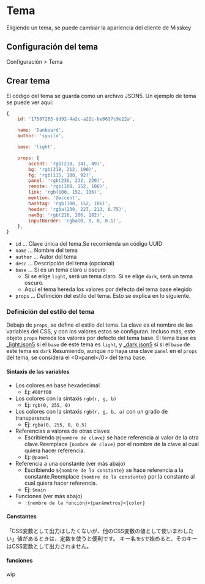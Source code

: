 # Tema

Eligiendo un tema, se puede cambiar la apariencia del cliente de Misskey

## Configuración del tema
Configuración > Tema

## Crear tema
El código del tema se guarda como un archivo JSON5. Un ejemplo de tema se puede ver aquí:
``` js
{
    id: '17587283-dd92-4a2c-a22c-be0637c9e22a',

    name: 'Danboard',
    author: 'syuilo',

    base: 'light',

    props: {
        accent: 'rgb(218, 141, 49)',
        bg: 'rgb(218, 212, 190)',
        fg: 'rgb(115, 108, 92)',
        panel: 'rgb(236, 232, 220)',
        renote: 'rgb(100, 152, 106)',
        link: 'rgb(100, 152, 106)',
        mention: '@accent',
        hashtag: 'rgb(100, 152, 106)',
        header: 'rgba(239, 227, 213, 0.75)',
        navBg: 'rgb(216, 206, 182)',
        inputBorder: 'rgba(0, 0, 0, 0.1)',
    },
}

```

* `id` ... Clave única del tema.Se recomienda un código UUID
* `name` ... Nombre del tema
* `author` ... Autor del tema
* `desc` ... Descripción del tema (opcional)
* `base` ... Si es un tema claro u oscuro
    * Si se elige `light`, será un tema claro. Si se elige `dark`, será un tema oscuro.
    * Aquí el tema hereda los valores por defecto del tema base elegido
* `props` ... Definición del estilo del tema. Esto se explica en lo siguiente.

### Definición del estilo del tema
Debajo de `props`, se define el estilo del tema. La clave es el nombre de las variables del CSS, y con los valores estos se configuran. Incluso más, este objeto `props` hereda los valores por defecto del tema base. El tema base es [_light.json5](https://github.com/misskey-dev/misskey/blob/develop/src/client/themes/_light.json5) si el `base` de este tema es `light`, y [_dark.json5](https://github.com/misskey-dev/misskey/blob/develop/src/client/themes/_dark.json5) si si el `base` de este tema es `dark` Resumiendo, aunque no haya una clave `panel` en el `props` del tema, se considera el <0>panel</0> del tema base.

#### Sintaxis de las variables
* Los colores en base hexadecimal
    * Ej: `#00ff00`
* Los colores con la sintaxis `rgb(r, g, b)`
    * Ej: `rgb(0, 255, 0)`
* Los colores con la sintaxis `rgb(r, g, b, a)` con un grado de transparencia
    * Ej: `rgba(0, 255, 0, 0.5)`
* Referencias a valores de otras claves
    * Escribiendo `@{nombre de clave}` se hace referencia al valor de la otra clave.Reemplace `{nombre de clave}` por el nombre de la clave al cual quiera hacer referencia.
    * Ej: `@panel`
* Referencia a una constante (ver más abajo)
    * Escribiendo `${nombre de la constante}` se hace referencia a la constante.Reemplace `{nombre de la constante}` por la constante al cual quiera hacer referencia.
    * Ej: `$main`
* Funciones (ver más abajo)
    * `:{nombre de la función}<{parámetros}<{color}`

#### Constantes
「CSS変数として出力はしたくないが、他のCSS変数の値として使いまわしたい」値があるときは、定数を使うと便利です。 キー名を`$`で始めると、そのキーはCSS変数として出力されません。

#### funciones
wip
